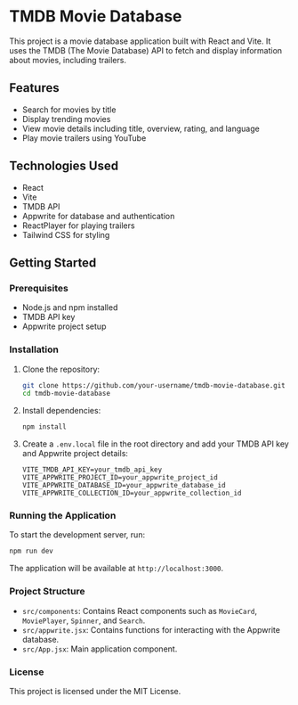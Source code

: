 # TMDB Movie Database

This project is a movie database application built with React and Vite. It uses the TMDB (The Movie Database) API to fetch and display information about movies, including trailers.

## Features

- Search for movies by title
- Display trending movies
- View movie details including title, overview, rating, and language
- Play movie trailers using YouTube

## Technologies Used

- React
- Vite
- TMDB API
- Appwrite for database and authentication
- ReactPlayer for playing trailers
- Tailwind CSS for styling

## Getting Started

### Prerequisites

- Node.js and npm installed
- TMDB API key
- Appwrite project setup

### Installation

1. Clone the repository:

   ```bash
   git clone https://github.com/your-username/tmdb-movie-database.git
   cd tmdb-movie-database
   ```

2. Install dependencies:

   ```bash
   npm install
   ```

3. Create a `.env.local` file in the root directory and add your TMDB API key and Appwrite project details:

   ```env
   VITE_TMDB_API_KEY=your_tmdb_api_key
   VITE_APPWRITE_PROJECT_ID=your_appwrite_project_id
   VITE_APPWRITE_DATABASE_ID=your_appwrite_database_id
   VITE_APPWRITE_COLLECTION_ID=your_appwrite_collection_id
   ```

### Running the Application

To start the development server, run:

```bash
npm run dev
```

The application will be available at `http://localhost:3000`.

### Project Structure

- `src/components`: Contains React components such as `MovieCard`, `MoviePlayer`, `Spinner`, and `Search`.
- `src/appwrite.jsx`: Contains functions for interacting with the Appwrite database.
- `src/App.jsx`: Main application component.

### License

This project is licensed under the MIT License.
